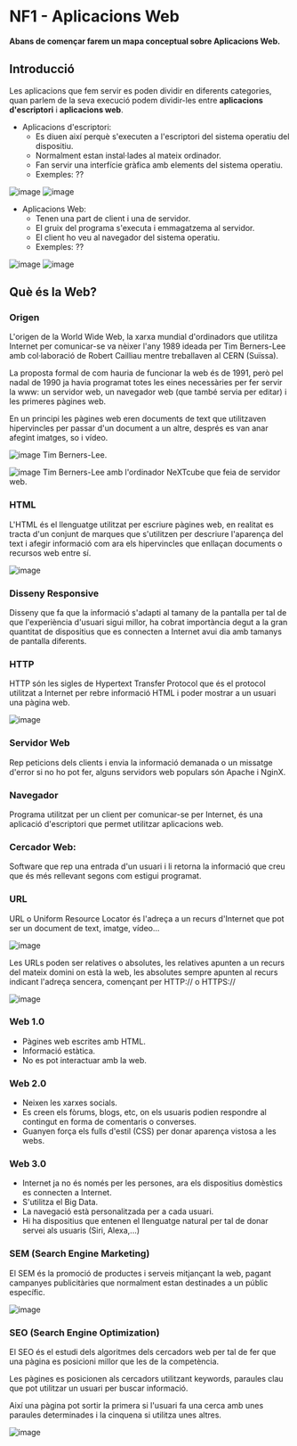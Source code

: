 # NF1 - Aplicacions Web

**Abans de començar farem un mapa conceptual sobre Aplicacions Web.**

## Introducció

Les aplicacions que fem servir es poden dividir en diferents categories, quan parlem de la seva execució podem dividir-les entre **aplicacions d'escriptori** i **aplicacions web**.

- Aplicacions d'escriptori:
  - Es diuen així perquè s'executen a l'escriptori del sistema operatiu del dispositiu.
  - Normalment estan instal·lades al mateix ordinador.
  - Fan servir una interfície gràfica amb elements del sistema operatiu.
  - Exemples: ??
    
![image](https://github.com/user-attachments/assets/493dd4f7-fc18-4ffc-b9e4-a7f9573a13c8)
![image](https://github.com/user-attachments/assets/cd1b9197-d861-4bc6-992c-478124e9d8a7)

- Aplicacions Web:
  - Tenen una part de client i una de servidor.
  - El gruix del programa s'executa i emmagatzema al servidor.
  - El client ho veu al navegador del sistema operatiu.
  - Exemples: ??
 
![image](https://github.com/user-attachments/assets/d50fa4a2-b4d4-415d-9fc1-40869b2c6ff2)
![image](https://github.com/user-attachments/assets/aab9193a-841f-4ac0-81ae-fd016d9ef969)

## Què és la Web?

### Origen

L'origen de la World Wide Web, la xarxa mundial d'ordinadors que utilitza Internet per comunicar-se va nèixer l'any 1989 ideada per Tim Berners-Lee amb col·laboració de Robert Cailliau mentre treballaven al CERN (Suïssa).

La proposta formal de com hauria de funcionar la web és de 1991, però pel nadal de 1990 ja havia programat totes les eines necessàries per fer servir la www: un servidor web, un navegador web (que també servia per editar) i les primeres pàgines web.

En un principi les pàgines web eren documents de text que utilitzaven hipervincles per passar d'un document a un altre, després es van anar afegint imatges, so i vídeo.

![image](https://github.com/user-attachments/assets/b15845b9-79ba-4a24-aea0-8959c5a53530)
Tim Berners-Lee.

![image](https://github.com/user-attachments/assets/ef811624-8f52-4863-994c-751c244d26e4)
Tim Berners-Lee amb l'ordinador NeXTcube que feia de servidor web.

### HTML

L'HTML és el llenguatge utilitzat per escriure pàgines web, en realitat es tracta d'un conjunt de marques que s'utilitzen per descriure l'aparença del text i afegir informació com ara els hipervincles que enllaçan documents o recursos web entre sí.

![image](https://github.com/user-attachments/assets/0a5f8d22-aa4d-47d8-9142-d18190ac705b)

### Disseny Responsive

Disseny que fa que la informació s'adapti al tamany de la pantalla per tal de que l'experiència d'usuari sigui millor, ha cobrat importància degut a la gran quantitat de dispositius que es connecten a Internet avui dia amb tamanys de pantalla diferents.

### HTTP

HTTP són les sigles de Hypertext Transfer Protocol que és el protocol utilitzat a Internet per rebre informació HTML i poder mostrar a un usuari una pàgina web.

![image](https://github.com/user-attachments/assets/e5780f79-346e-4336-af77-a0e859305318)

### Servidor Web

Rep peticions dels clients i envia la informació demanada o un missatge d'error si no ho pot fer, alguns servidors web populars són Apache i NginX.

### Navegador

Programa utilitzat per un client per comunicar-se per Internet, és una aplicació d'escriptori que permet utilitzar aplicacions web.

### Cercador Web:

Software que rep una entrada d'un usuari i li retorna la informació que creu que és més rellevant segons com estigui programat.

### URL
URL o Uniform Resource Locator és l'adreça a un recurs d'Internet que pot ser un document de text, imatge, vídeo...

![image](https://github.com/user-attachments/assets/cb04f805-e839-4f1f-be16-4f9decc6fdff)

Les URLs poden ser relatives o absolutes, les relatives apunten a un recurs del mateix domini on està la web, les absolutes sempre apunten al recurs indicant l'adreça sencera, començant per HTTP:// o HTTPS://

![image](https://github.com/user-attachments/assets/a35adaa2-572b-42b5-b00c-875013172e1e)

### Web 1.0

- Pàgines web escrites amb HTML.
- Informació estàtica.
- No es pot interactuar amb la web.
  
### Web 2.0

- Neixen les xarxes socials.
- Es creen els fòrums, blogs, etc, on els usuaris podien respondre al contingut en forma de comentaris o converses.
- Guanyen força els fulls d'estil (CSS) per donar aparença vistosa a les webs.

### Web 3.0

- Internet ja no és només per les persones, ara els dispositius domèstics es connecten a Internet.
- S'utilitza el Big Data.
- La navegació està personalitzada per a cada usuari.
- Hi ha dispositius que entenen el llenguatge natural per tal de donar servei als usuaris (Siri, Alexa,...)

### SEM (Search Engine Marketing)

El SEM és la promoció de productes i serveis mitjançant la web, pagant campanyes publicitàries que normalment estan destinades a un públic específic.

![image](https://github.com/user-attachments/assets/f0e6e0bb-c085-4e09-ae1e-c0836bb2f21d)

### SEO (Search Engine Optimization)

El SEO és el estudi dels algoritmes dels cercadors web per tal de fer que una pàgina es posicioni millor que les de la competència.

Les pàgines es posicionen als cercadors utilitzant keywords, paraules clau que pot utilitzar un usuari per buscar informació.

Així una pàgina pot sortir la primera si l'usuari fa una cerca amb unes paraules determinades i la cinquena si utilitza unes altres.

![image](https://github.com/user-attachments/assets/1faeec1b-ae30-4a24-9782-c3426bd48a01)





